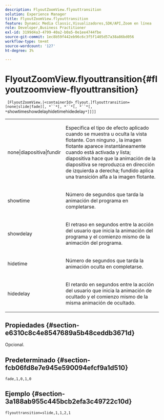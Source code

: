 ```yaml
---
description: FlyoutZoomView.flyouttransition
solution: Experience Manager
title: FlyoutZoomView.flyouttransition
feature: Dynamic Media Classic,Visualizadores,SDK/API,Zoom en línea
role: Developer,Business Practitioner
exl-id: 3199d4a3-4799-40a2-b0a5-0e1ee4744fbe
source-git-commit: 1ec8b59f442eb96c6c3f5f1405d57a38a86bd056
workflow-type: tm+mt
source-wordcount: '127'
ht-degree: 3%

---
```


# FlyoutZoomView.flyouttransition{#flyoutzoomview-flyouttransition}

` [FlyoutZoomView.|<containerId>_flyout.]flyouttransition=[none|slide|fade][, *``*[, *``*[, *``*[, *`showtimeshowdelayhidetimehidedelay`*]]]]`

<table id="table_AB421835D2454ECD8AA40DBFADBAC65F"> 
 <tbody> 
  <tr> 
   <td colname="col1"> <p> <span class="codeph"> <span class="varname"> none|diapositiva|fundir  </span> </span> </p> </td> 
   <td colname="col2"> <p> Especifica el tipo de efecto aplicado cuando se muestra u oculta la vista flotante. Con <span class="codeph"> ninguno </span>, la imagen flotante aparece instantáneamente cuando está activada y lista; <span class="codeph"> diapositiva </span> hace que la animación de la diapositiva se reproduzca en dirección de izquierda a derecha; <span class="codeph"> fundido </span> aplica una transición alfa a la imagen flotante. </p> </td> 
  </tr> 
  <tr> 
   <td colname="col1"> <p> <span class="codeph"> <span class="varname"> showtime  </span> </span> </p> </td> 
   <td colname="col2"> <p> Número de segundos que tarda la animación del programa en completarse. </p> </td> 
  </tr> 
  <tr> 
   <td colname="col1"> <p> <span class="codeph"> <span class="varname"> showdelay  </span> </span> </p> </td> 
   <td colname="col2"> <p> El retraso en segundos entre la acción del usuario que inicia la animación del programa y el comienzo mismo de la animación del programa. </p> </td> 
  </tr> 
  <tr> 
   <td colname="col1"> <p> <span class="codeph"> <span class="varname"> hidetime  </span> </span> </p> </td> 
   <td colname="col2"> <p> Número de segundos que tarda la animación oculta en completarse. </p> </td> 
  </tr> 
  <tr> 
   <td colname="col1"> <p> <span class="codeph"> <span class="varname"> hidedelay  </span> </span> </p> </td> 
   <td colname="col2"> <p> El retardo en segundos entre la acción del usuario que inicia la animación de ocultado y el comienzo mismo de la misma animación de ocultado. </p> </td> 
  </tr> 
 </tbody> 
</table>

## Propiedades {#section-e6310c8c4e8547689a5b48ceddb3671d}

Opcional.

## Predeterminado {#section-fcb06fd8e7e945e590094efcf9a1d510}

`fade,1,0,1,0`

## Ejemplo {#section-3a188ab955c445bcb2efa3c49722c10d}

`flyouttransition=slide,1,1,2,1`
